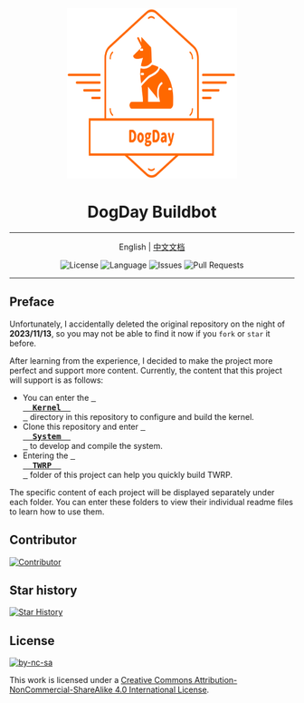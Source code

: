 <div align="center">
<img src="./.assets/logo.svg" width="300" height="300" alt="banner">
<h1>DogDay Buildbot</h1>

---

English | [中文文档](./README.zh_CN.md)

![License](https://img.shields.io/static/v1?label=License&message=BY-NC-SA&logo=creativecommons&color=green)
![Language](https://img.shields.io/github/languages/top/DogDayAndroid/Android-Builder)
![Issues](https://img.shields.io/github/issues/DogDayAndroid/Android-Builder)
![Pull Requests](https://img.shields.io/github/issues-pr/DogDayAndroid/Android-Builder)
<br>

---

</div>

## Preface

Unfortunately, I accidentally deleted the original repository on the night of **2023/11/13**, so you may not be able to find it now if you `fork` or `star` it before.

After learning from the experience, I decided to make the project more perfect and support more content. Currently, the content that this project will support is as follows:

- You can enter the **[<kbd> <br/>  Kernel  <br/> </kbd>](./Kernel/)** directory in this repository to configure and build the kernel.
- Clone this repository and enter **[<kbd> <br/>  System  <br/> </kbd>](./System/)** to develop and compile the system.
- Entering the **[<kbd> <br/>  TWRP  <br/> </kbd>](./TWRP/)** folder of this project can help you quickly build TWRP.

The specific content of each project will be displayed separately under each folder. You can enter these folders to view their individual readme files to learn how to use them.

## Contributor

[![Contributor](https://contrib.rocks/image?repo=DogDayAndroid/Android-Builder)](https://github.com/DogDayAndroid/Android-Builder/graphs/contributors)

## Star history

[![Star History](https://starchart.cc/DogDayAndroid/Android-Builder.svg)](https://starchart.cc/DogDayAndroid/Android-Builder)

## License

[![by-nc-sa](https://i.creativecommons.org/l/by-nc-sa/4.0/88x31.png)](http://creativecommons.org/licenses/by-nc-sa/4.0/)

This work is licensed under a [Creative Commons Attribution-NonCommercial-ShareAlike 4.0 International License](http://creativecommons.org/licenses/by-nc-sa/4.0/).
